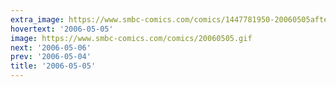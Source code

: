 ```yaml
---
extra_image: https://www.smbc-comics.com/comics/1447781950-20060505after.png
hovertext: '2006-05-05'
image: https://www.smbc-comics.com/comics/20060505.gif
next: '2006-05-06'
prev: '2006-05-04'
title: '2006-05-05'
---
```

